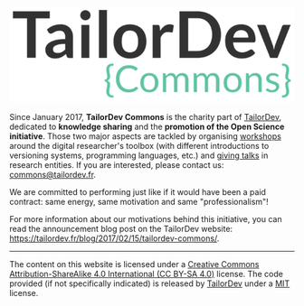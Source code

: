 ![](/assets/TailorDev-commons-logo.png)

Since January 2017, **TailorDev Commons** is the charity part of [TailorDev](https://tailordev.fr/), dedicated to **knowledge sharing** and the **promotion of the Open Science initiative**. Those two major aspects are tackled by organising [workshops](/software-carpentry/past-workshops.md) around the digital researcher's toolbox (with different introductions to versioning systems, programming languages, etc.) and [giving talks](/conferences/past-talks.md) in research entities. If you are interested, please contact us: [commons@tailordev.fr](mailto:commons@tailordev.fr).

We are committed to performing just like if it would have been a paid contract: same energy, same motivation and same "professionalism"!

For more information about our motivations behind this initiative, you can read the announcement blog post on the TailorDev website: https://tailordev.fr/blog/2017/02/15/tailordev-commons/.

---

The content on this website is licensed under a [Creative Commons Attribution-ShareAlike 4.0 International (CC BY-SA 4.0)](https://creativecommons.org/licenses/by-sa/4.0/) license. The code provided (if not specifically indicated) is released by [TailorDev](https://tailordev.fr) under a [MIT](https://en.wikipedia.org/wiki/MIT_License) license.